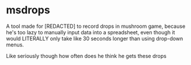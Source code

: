 # msdrops

A tool made for [REDACTED] to record drops in mushroom game, because he's too lazy to manually input data into a spreadsheet, even though it would LITERALLY only take like 30 seconds longer than using drop-down menus.

Like seriously though how often does he think he gets these drops
